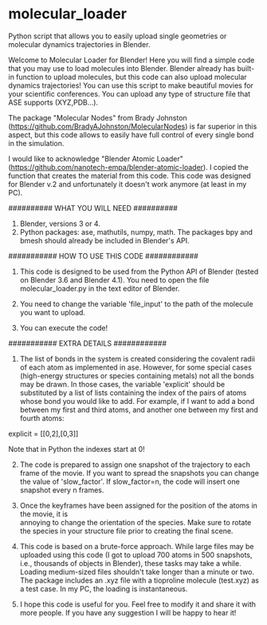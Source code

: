 # molecular_loader
Python script that allows you to easily upload single geometries or molecular dynamics trajectories in Blender.


Welcome to Molecular Loader for Blender! Here you will find a simple code that you may use to load molecules into Blender. Blender already has built-in function to upload molecules, but this code can also upload molecular dynamics trajectories! You can use this script to make beautiful movies for your scientific conferences. You can upload any type of structure file that ASE supports (XYZ,PDB...). 



The package "Molecular Nodes" from Brady Johnston (https://github.com/BradyAJohnston/MolecularNodes) is far superior in this aspect, but this code allows to easily have full control of every single bond in the simulation. 

I would like to acknowledge "Blender Atomic Loader" (https://github.com/nanotech-empa/blender-atomic-loader). I copied the function that creates the material from this code. This code was designed for Blender v.2 and unfortunately it doesn't work anymore (at least in my PC).


##########    WHAT YOU WILL NEED   ##########

1. Blender, versions 3 or 4.
2. Python packages: ase, mathutils, numpy, math. The packages bpy and bmesh should already be included in Blender's API.


###########   HOW TO USE THIS CODE ############

1. This code is designed to be used from the Python API of Blender (tested on Blender 3.6 and Blender 4.1). You need to open the file molecular_loader.py in the text editor of Blender.

2. You need to change the variable 'file_input' to the path of the molecule you want to upload. 

3. You can execute the code!



###########   EXTRA DETAILS ############

1. The list of bonds in the system is created considering the covalent radii of each atom as implemented in ase. However, for some special cases (high-energy structures or species containing metals) not all the bonds may be drawn. In those cases, the variable 'explicit' should be substituted by a list of lists containing the index of the pairs of atoms whose bond you would like to add. For example, if I want to add a bond between my first and third atoms, and another one between my first and fourth atoms:

explicit = [[0,2],[0,3]]

Note that in Python the indexes start at 0!

2. The code is prepared to assign one snapshot of the trajectory to each frame of the movie. If you want to spread the snapshots you can change the value of 'slow_factor'. If slow_factor=n, the code will insert one snapshot every n frames. 

3. Once the keyframes have been assigned for the position of the atoms in the movie, it is  
annoying to change the orientation of the species. Make sure to rotate the species in your structure file prior to creating the final scene.

4. This code is based on a brute-force approach. While large files may be uploaded using this code (I got to upload 700 atoms in 500 snapshots, i.e., thousands of objects in Blender), these tasks may take a while. Loading medium-sized files shouldn't take longer than a minute or two. The package includes an .xyz file with a tioproline molecule (test.xyz) as a test case. In my PC, the loading is instantaneous. 

5. I hope this code is useful for you. Feel free to modify it and share it with more people. If you have any suggestion I will be happy to hear it!
